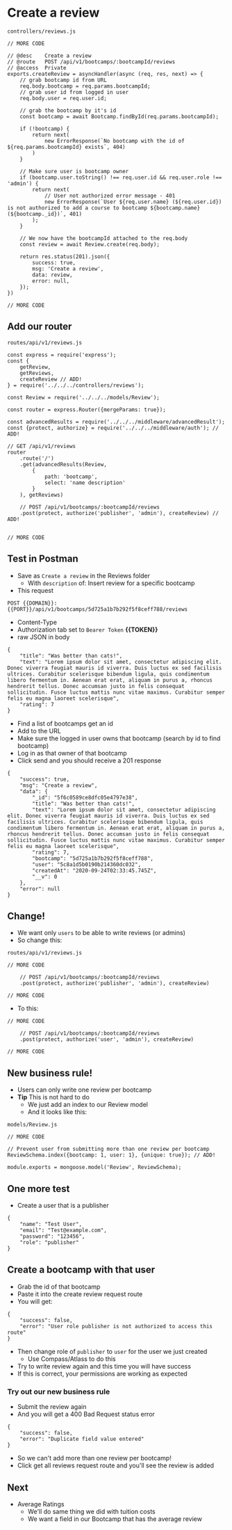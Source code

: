 # Create a review
`controllers/reviews.js`

```
// MORE CODE

// @desc    Create a review 
// @route   POST /api/v1/bootcamps/:bootcampId/reviews
// @access  Private
exports.createReview = asyncHandler(async (req, res, next) => {
    // grab bootcamp id from URL
    req.body.bootcamp = req.params.bootcampId;
    // grab user id from logged in user
    req.body.user = req.user.id;

    // grab the bootcamp by it's id
    const bootcamp = await Bootcamp.findById(req.params.bootcampId);

    if (!bootcamp) {
        return next(
            new ErrorResponse(`No bootcamp with the id of ${req.params.bootcampId} exists`, 404)
        )
    }

    // Make sure user is bootcamp owner
    if (bootcamp.user.toString() !== req.user.id && req.user.role !== 'admin') {
        return next(
            // User not authorized error message - 401
            new ErrorResponse(`User ${req.user.name} (${req.user.id}) is not authorized to add a course to bootcamp ${bootcamp.name} (${bootcamp._id})`, 401)
        );
    }

    // We now have the bootcampId attached to the req.body
    const review = await Review.create(req.body);

    return res.status(201).json({
        success: true,
        msg: 'Create a review',
        data: review,
        error: null,
    });
})

// MORE CODE
```

## Add our router
`routes/api/v1/reviews.js`

```
const express = require('express');
const {
    getReview,
    getReviews,
    createReview // ADD!
} = require('../../../controllers/reviews');

const Review = require('../../../models/Review');

const router = express.Router({mergeParams: true});

const advancedResults = require('../../../middleware/advancedResult');
const {protect, authorize} = require('../../../middleware/auth'); // ADD!

// GET /api/v1/reviews
router
    .route('/')
    .get(advancedResults(Review,
        {
            path: 'bootcamp',
            select: 'name description'
        }
    ), getReviews)

    // POST /api/v1/bootcamps/:bootcampId/reviews
    .post(protect, authorize('publisher', 'admin'), createReview) // ADD!


// MORE CODE
```

## Test in Postman
* Save as `Create a review` in the Reviews folder
    - With `description` of: Insert review for a specific bootcamp
* This request

`POST {{DOMAIN}}:{{PORT}}/api/v1/bootcamps/5d725a1b7b292f5f8ceff788/reviews`

* Content-Type
* Authorization tab set to `Bearer Token` **{{TOKEN}}**
* raw JSON in body

```
{
    "title": "Was better than cats!",
    "text": "Lorem ipsum dolor sit amet, consectetur adipiscing elit. Donec viverra feugiat mauris id viverra. Duis luctus ex sed facilisis ultrices. Curabitur scelerisque bibendum ligula, quis condimentum libero fermentum in. Aenean erat erat, aliquam in purus a, rhoncus hendrerit tellus. Donec accumsan justo in felis consequat sollicitudin. Fusce luctus mattis nunc vitae maximus. Curabitur semper felis eu magna laoreet scelerisque",
    "rating": 7
}
```

* Find a list of bootcamps get an id
* Add to the URL
* Make sure the logged in user owns that bootcamp (search by id to find bootcamp)
* Log in as that owner of that bootcamp
* Click send and you should receive a 201 response

```
{
    "success": true,
    "msg": "Create a review",
    "data": {
        "_id": "5f6c0589ce8dfc05e4797e38",
        "title": "Was better than cats!",
        "text": "Lorem ipsum dolor sit amet, consectetur adipiscing elit. Donec viverra feugiat mauris id viverra. Duis luctus ex sed facilisis ultrices. Curabitur scelerisque bibendum ligula, quis condimentum libero fermentum in. Aenean erat erat, aliquam in purus a, rhoncus hendrerit tellus. Donec accumsan justo in felis consequat sollicitudin. Fusce luctus mattis nunc vitae maximus. Curabitur semper felis eu magna laoreet scelerisque",
        "rating": 7,
        "bootcamp": "5d725a1b7b292f5f8ceff788",
        "user": "5c8a1d5b0190b214360dc032",
        "createdAt": "2020-09-24T02:33:45.745Z",
        "__v": 0
    },
    "error": null
}
```

## Change!
* We want only `users` to be able to write reviews (or admins)
* So change this:

`routes/api/v1/reviews.js`

```
// MORE CODE

    // POST /api/v1/bootcamps/:bootcampId/reviews
    .post(protect, authorize('publisher', 'admin'), createReview)

// MORE CODE
```

* To this:

```
// MORE CODE

    // POST /api/v1/bootcamps/:bootcampId/reviews
    .post(protect, authorize('user', 'admin'), createReview)

// MORE CODE
```

## New business rule!
* Users can only write one review per bootcamp
* **Tip** This is not hard to do
    - We just add an index to our Review model
    - And it looks like this:

`models/Review.js`

```
// MORE CODE

// Prevent user from submitting more than one review per bootcamp
ReviewSchema.index({bootcamp: 1, user: 1}, {unique: true}); // ADD!

module.exports = mongoose.model('Review', ReviewSchema);
```

## One more test
* Create a user that is a publisher

```
{
    "name": "Test User",
    "email": "Test@example.com",
    "password": "123456",
    "role": "publisher"
}
```

## Create a bootcamp with that user
* Grab the id of that bootcamp
* Paste it into the create review request route
* You will get:

```
{
    "success": false,
    "error": "User role publisher is not authorized to access this route"
}
```

* Then change role of `publisher` to `user` for the user we just created
    - Use Compass/Atlass to do this
* Try to write review again and this time you will have success
* If this is correct, your permissions are working as expected

### Try out our new business rule
* Submit the review again
* And you will get a 400 Bad Request status error

```
{
    "success": false,
    "error": "Duplicate field value entered"
}
```

* So we can't add more than one review per bootcamp!
* Click get all reviews request route and you'll see the review is added

## Next
* Average Ratings
    - We'll do same thing we did with tuition costs
    - We want a field in our Bootcamp that has the average review
